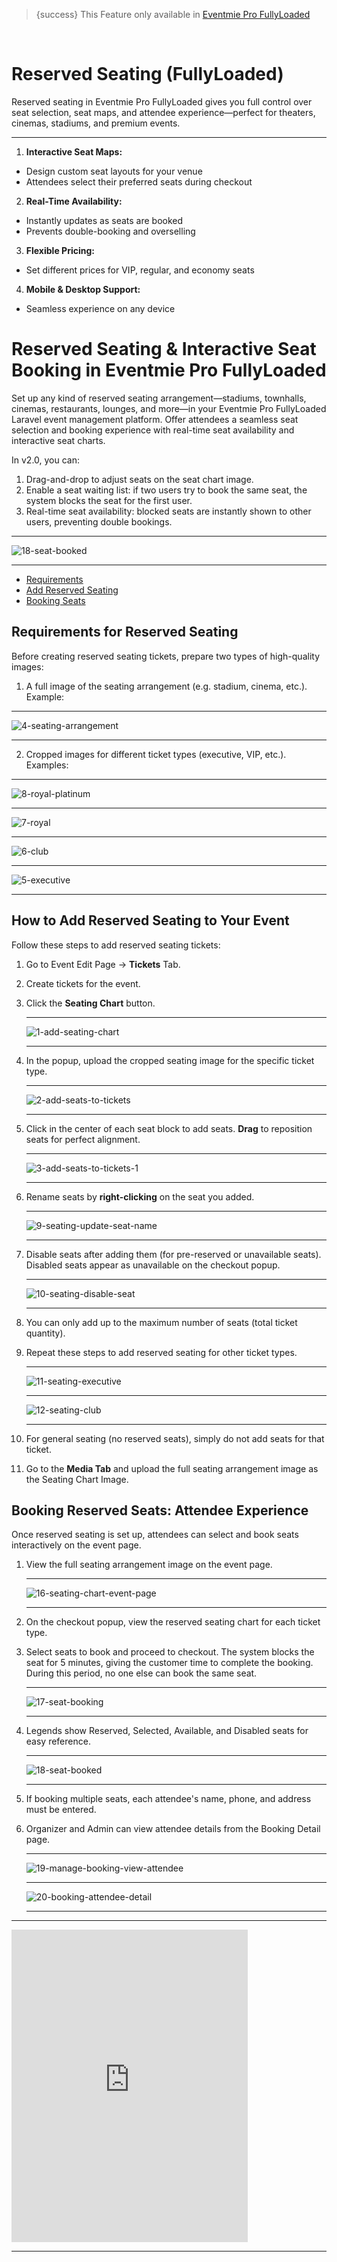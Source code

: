 <!--
Meta Description: Learn how to set up reserved seating and interactive seat booking in Eventmie Pro FullyLoaded. Step-by-step guide for creating seat charts, real-time seat availability, and managing ticketed seating for stadiums, cinemas, and events in your Laravel event management platform.
Meta Keywords: reserved seating, seat booking, Eventmie Pro FullyLoaded, Laravel seat chart, stadium seating, cinema seating, real-time seat availability, ticketing, event management, Classiebit
-->
> {success} This Feature only available in [Eventmie Pro FullyLoaded](https://classiebit.com/eventmie-pro-fullyloaded)

<br>

# Reserved Seating (FullyLoaded)

Reserved seating in Eventmie Pro FullyLoaded gives you full control over seat selection, seat maps, and attendee experience—perfect for theaters, cinemas, stadiums, and premium events.

---

1. **Interactive Seat Maps:**
  - Design custom seat layouts for your venue
  - Attendees select their preferred seats during checkout
2. **Real-Time Availability:**
  - Instantly updates as seats are booked
  - Prevents double-booking and overselling
3. **Flexible Pricing:**
  - Set different prices for VIP, regular, and economy seats
4. **Mobile & Desktop Support:**
  - Seamless experience on any device


# Reserved Seating & Interactive Seat Booking in Eventmie Pro FullyLoaded

Set up any kind of reserved seating arrangement—stadiums, townhalls, cinemas, restaurants, lounges, and more—in your Eventmie Pro FullyLoaded Laravel event management platform. Offer attendees a seamless seat selection and booking experience with real-time seat availability and interactive seat charts.

In v2.0, you can:

1. Drag-and-drop to adjust seats on the seat chart image.
2. Enable a seat waiting list: if two users try to book the same seat, the system blocks the seat for the first user.
3. Real-time seat availability: blocked seats are instantly shown to other users, preventing double bookings.

---

![18-seat-booked](/images/v2/17-seat-booking.webp "18-seat-booked")

---

-   [Requirements](#Requirements)
-   [Add Reserved Seating](#Add-Reserved-Seating)
-   [Booking Seats](#Booking-Seats)

<a name="Requirements"></a>

## Requirements for Reserved Seating

Before creating reserved seating tickets, prepare two types of high-quality images:

1. A full image of the seating arrangement (e.g. stadium, cinema, etc.). Example:

---

![4-seating-arrangement](/images/fullyloaded/4-seating-arrangement.webp "4-seating-arrangement")

---

2. Cropped images for different ticket types (executive, VIP, etc.). Examples:

---

![8-royal-platinum](/images/fullyloaded/8-royal-platinum.webp "8-royal-platinum")

---

![7-royal](/images/fullyloaded/7-royal.webp "7-royal")

---

![6-club](/images/fullyloaded/6-club.webp "6-club")

---

![5-executive](/images/fullyloaded/5-executive.webp "5-executive")

---

<a name="Add-Reserved-Seating"></a>

## How to Add Reserved Seating to Your Event

Follow these steps to add reserved seating tickets:

1. Go to Event Edit Page -> **Tickets** Tab.
2. Create tickets for the event.
3. Click the **Seating Chart** button.

    ***

    ![1-add-seating-chart](/images/v3/Reserved-seating-system-image-23.webp "1-add-seating-chart")

    ***

4. In the popup, upload the cropped seating image for the specific ticket type.

    ***

    ![2-add-seats-to-tickets](/images/v2/2-add-seats-to-tickets.webp "2-add-seats-to-tickets")

    ***

5. Click in the center of each seat block to add seats. **Drag** to reposition seats for perfect alignment.

    ***

    ![3-add-seats-to-tickets-1](/images/v2/3-add-seats-to-tickets-1.webp "3-add-seats-to-tickets-1")

    ***

6. Rename seats by **right-clicking** on the seat you added.

    ***

    ![9-seating-update-seat-name](/images/v2/9-seating-update-seat-name.webp "9-seating-update-seat-name")

    ***

7. Disable seats after adding them (for pre-reserved or unavailable seats). Disabled seats appear as unavailable on the checkout popup.

    ***

    ![10-seating-disable-seat](/images/v2/10-seating-disable-seat.webp "10-seating-disable-seat")

    ***

8. You can only add up to the maximum number of seats (total ticket quantity).
9. Repeat these steps to add reserved seating for other ticket types.

    ***

    ![11-seating-executive](/images/v3/Reserved-seating-system-image-20.webp "11-seating-executive")

    ***

    ![12-seating-club](/images/v3/Latest-reserved-seating-image-21.webp "12-seating-club")

    ***

10. For general seating (no reserved seats), simply do not add seats for that ticket.
11. Go to the **Media Tab** and upload the full seating arrangement image as the Seating Chart Image.

<a name="Booking-Seats"></a>

## Booking Reserved Seats: Attendee Experience

Once reserved seating is set up, attendees can select and book seats interactively on the event page.

1. View the full seating arrangement image on the event page.

    ***

    ![16-seating-chart-event-page](/images/v3/resetved-seating-chart-image-4.webp "16-seating-chart-event-page")

    ***

2. On the checkout popup, view the reserved seating chart for each ticket type.
3. Select seats to book and proceed to checkout. The system blocks the seat for 5 minutes, giving the customer time to complete the booking. During this period, no one else can book the same seat.

    ***

    ![17-seat-booking](/images/v2/17-seat-booking.webp "17-seat-booking")

    ***

4. Legends show Reserved, Selected, Available, and Disabled seats for easy reference.

    ***

    ![18-seat-booked](/images/v3/resetved-seating-chart-image-4.webp "18-seat-booked")

    ***

5. If booking multiple seats, each attendee's name, phone, and address must be entered.
6. Organizer and Admin can view attendee details from the Booking Detail page.

    ***

    ![19-manage-booking-view-attendee](/images/v3/Organiser-My-bookings-image-24.webp "19-manage-booking-view-attendee")

    ***

    ![20-booking-attendee-detail](/images/v3/Booking-details-preview-image-53.webp "20-booking-attendee-detail")

    ***

---

<iframe width="75%" height="500" src="https://www.youtube.com/embed/07ux5omr4MM?si=ccy7siPJVbVYVweS" title="YouTube video player" frameborder="0" allow="accelerometer; autoplay; clipboard-write; encrypted-media; gyroscope; picture-in-picture; web-share" referrerpolicy="strict-origin-when-cross-origin" allowfullscreen></iframe>

---